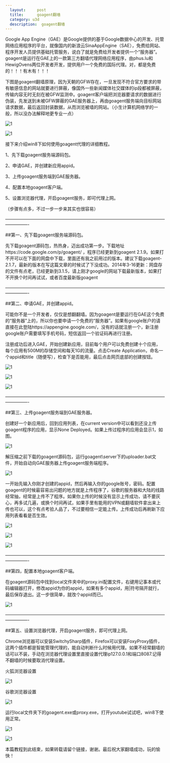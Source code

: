 ```yaml
---
  layout:     post
  title:      goagent翻墙
  category: u3d
  description:  goagent翻墙
---
```


  Google App Engine（GAE）是Google提供的基于Google数据中心的开发、托管网络应用程序的平台，就像国内的新浪云SinaAppEngine（SAE），免费给网站、程序开发人员提供基础托管服务，说白了就是免费给开发者提供一个“服务器”。goagent是运行在GAE上的一款第三方翻墙代理网络应用程序，由phus.lu和HewigOvens两位开发者开发，提供用户一个免费的国际代理。对，都是免费的！！！有木有！！！

下图是goagent翻墙原理，因为天朝的GFW存在，一旦发现不符合官方要求的带有敏感信息的网站就要进行屏蔽，像国外一些新闻媒体社交媒体的ip段都被屏蔽，传输内容无时无刻在被GFW监测中。goagent客户端把浏览器要请求的数据进行伪装，先发送到未被GFW屏蔽的GAE服务器上，再由goagent服务端向目标网站请求数据，最后返回封装数据，从而浏览被墙的网站。（小生计算机网络学的一般，所以没办法解释地更专业一点）

![1](/images/goagent/goagent1.jpg)   

![1](/images/goagent/goagent2.jpg)   


接下来介绍win8下如何使用goagent代理的详细教程。

1、先下载goagent服务端源码包。

2、申请GAE，并创建新应用appid。

3、上传goagent服务端到GAE服务器。

4、配置本地goagent客户端。

5、设置浏览器代理，开启goagent服务，即可代理上网。

（步骤有点多，不过一步一步来其实也很容易）

—————————————————————————————————————————-

##第一、先下载goagent服务端源码包。

先下载goagent源码包，热热身，迈出成功第一步。下载地址https://code.google.com/p/goagent/ ，程序已经更新到goagent 2.1.9。如果打不开可以在下面的网盘中下载，里面还有我之前用过的版本。建议下载goagent-2.1.7，最新的版本在写这篇文章的时候试了下没成功。2014年3-16更新：网盘存的文件有点老，已经更新到3.1.5，请上刚才google的网站下载最新版本，如果打不开换个时间再试试，或者百度最新版goagent



—————————————————————————————————————————-

##第二、申请GAE，并创建appid。

可能你不是一个开发者，仅仅是想翻翻墙。因为goagent是要运行在GAE这个免费的“服务器”上的，所以你也要申请一个免费的“服务器”。如果有google账户的请直接在此登陆https://appengine.google.com/，没有的话就注册一个，新注册google账户需要填写手机号码，短信返回一个验证码再进行注册。

注册成功后进入GAE，开始创建新应用，目前每个用户可以免费创建十个应用，每个应用有500M的存储空间和每天1G的流量。点击Create Application，命名一个appid和title（随便写），检查下是否能用，最后点击网页底部的创建按钮。

![1](/images/goagent/goagent3.jpg)   

![1](/images/goagent/goagent4.jpg)  

![1](/images/goagent/goagent5.jpg)  

—————————————————————————————————————————-

##第三、上传goagent服务端到GAE服务器。

创建好一个新应用后，回到应用列表，在current version中可以看到还没上传goagent程序的应用，显示None Deployed。如果上传过程序的应用会显示1，如图。

![1](/images/goagent/goagent6.jpg)  

解压缩之前下载的goagent源码包，运行goagent\server下的uploader.bat文件，开始自动向GAE服务器上传goagent服务端程序。

![1](/images/goagent/goagent7.jpg)  

一开始先输入你刚才创建的appid，然后再输入你的google账号，密码。配置goagent的时候最容易出问题的地方就是上传程序了，谷歌的服务器和大陆的线路经常抽，经常是上传不了程序。如果你上传的时候没有显示上传成功，请不要灰心，再多试几遍，或换个时间再试，如果手里有能用的VPN或翻墙软件拿出来上传也可以，这个有点考验人品了，不过要相信一定能上传。上传成功后再刷新下应用列表看看是否生效。

![1](/images/goagent/goagent8.jpg)  

![1](/images/goagent/goagent9.jpg)  

![1](/images/goagent/goagent10.jpg)  

—————————————————————————————————————————-

##第四，配置本地goagent客户端。

在goagent源码包中找到local文件夹中的proxy.ini配置文件，右键用记事本或代码编辑器打开，修改appid为你的appid，如果有多个appid，用|符号隔开就行，最后保存退出。这一步很简单，就改个appid而已。

![1](/images/goagent/goagent11.jpg)  

—————————————————————————————————————————-

##第五、设置浏览器代理，开启goagent服务，即可代理上网。

Chrome浏览器可以安装SwitchySharp插件，Firefox可以安装FoxyProxy插件，这两个插件都是智能管理代理的，能自动判断什么时候用代理。如果不经常翻墙的话可以不装，手动在浏览器代理设置里直接设置代理ip127.0.0.1和端口8087.记得不翻墙的时候要取消代理设置。

火狐浏览器设置

![1](/images/goagent/goagent12.jpg)  

谷歌浏览器设置

![1](/images/goagent/goagent13.jpg)  

运行local文件夹下的goagent.exe或proxy.exe，打开youtube试试吧，win8下使用正常。

![1](/images/goagent/goagent14.jpg)  

![1](/images/goagent/goagent15.jpg)  

本篇教程到此结束，如果转载请留个链接，谢谢。最后祝大家翻墙成功，玩的愉快！
